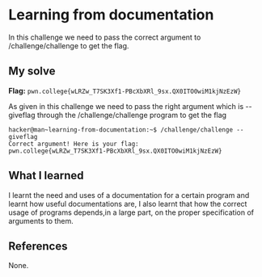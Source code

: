# Learning from documentation

In this challenge we need to pass the correct argument to /challenge/challenge to get the flag.


## My solve
**Flag:** `pwn.college{wLRZw_T7SK3Xf1-PBcXbXRl_9sx.QX0ITO0wiM1kjNzEzW}`

As given in this challenge we need to pass the right argument which is --giveflag through the /challenge/challenge program to get the flag

```
hacker@man~learning-from-documentation:~$ /challenge/challenge --giveflag
Correct argument! Here is your flag:
pwn.college{wLRZw_T7SK3Xf1-PBcXbXRl_9sx.QX0ITO0wiM1kjNzEzW}
```

## What I learned
I learnt the need and uses of a documentation for a certain program and learnt how useful documentations are, I also learnt that how the correct usage 
of programs depends,in a large part, on the proper specification of arguments to them.

## References 
None.

